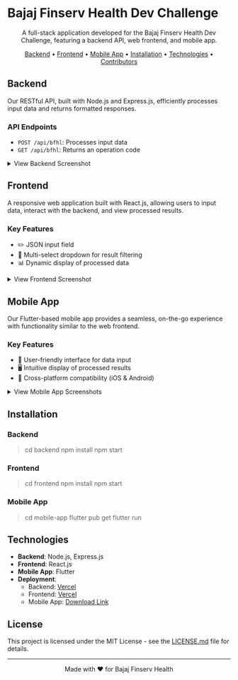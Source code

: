 # Bajaj Finserv Health Dev Challenge

<p align="center">
  A full-stack application developed for the Bajaj Finserv Health Dev Challenge, featuring a backend API, web frontend, and mobile app.
</p>

<p align="center">
  <a href="#backend">Backend</a> •
  <a href="#frontend">Frontend</a> •
  <a href="#mobile-app">Mobile App</a> •
  <a href="#installation">Installation</a> •
  <a href="#technologies">Technologies</a> •
  <a href="#contributors">Contributors</a>
</p>

## Backend

Our RESTful API, built with Node.js and Express.js, efficiently processes input data and returns formatted responses.

### API Endpoints

- `POST /api/bfhl`: Processes input data
- `GET /api/bfhl`: Returns an operation code

<details>
<summary>View Backend Screenshot</summary>
<img src="./assets/backend/backend_screenshot.png" alt="Backend Screenshot">
</details>

## Frontend

A responsive web application built with React.js, allowing users to input data, interact with the backend, and view processed results.

### Key Features

- ✏️ JSON input field
- 🔽 Multi-select dropdown for result filtering
- 📊 Dynamic display of processed data

<details>
<summary>View Frontend Screenshot</summary>
<img src="./assets/frontend/frontend_screenshot.png" alt="Frontend Screenshot">
</details>

## Mobile App

Our Flutter-based mobile app provides a seamless, on-the-go experience with functionality similar to the web frontend.

### Key Features

- 📱 User-friendly interface for data input
- 🖥️ Intuitive display of processed results
- 📲 Cross-platform compatibility (iOS & Android)

<details>
<summary>View Mobile App Screenshots</summary>
<p float="left">
  <img src="./assets/mobile-app/mobile_screenshot1.png" width="200" />
  <img src="./assets/mobile-app/mobile_screenshot2.png" width="200" /> 
  <img src="./assets/mobile-app/mobile_screenshot3.png" width="200" />
</p>
</details>

## Installation

### Backend


> cd backend npm install npm start

### Frontend

> cd frontend npm install npm start

### Mobile App


> cd mobile-app flutter pub get flutter run

## Technologies

- **Backend**: Node.js, Express.js
- **Frontend**: React.js
- **Mobile App**: Flutter
- **Deployment**: 
  - Backend: [Vercel](https://bajaj-oa-pied.vercel.app/api/bfhl)
  - Frontend: [Vercel](https://bajaj-oa-pied.vercel.app/)
  - Mobile App: [Download Link](https://drive.google.com/file/d/1cp5A-JKkrhaX009NG5OFnkVxSm7_6ist/view?usp=sharing)


## License

This project is licensed under the MIT License - see the [LICENSE.md](LICENSE.md) file for details.

---

<p align="center">
  Made with ❤️ for Bajaj Finserv Health
</p>
